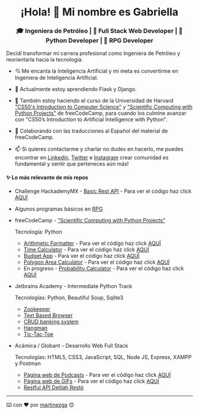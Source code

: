 <h1 align="center"> ¡Hola! 👋 Mi nombre es Gabriella </h1>

<h3 align="center"> 🎓 Ingeniera de Petróleo | 🦄 Full Stack Web Developer | 🐍 Python Developer | 👾 RPG Developer </h3>

Decidí transformar mi carrera profesional como Ingeniera de Petróleo y reorientarla hacia la tecnología. 

- 💘 Me encanta la Inteligencia Artificial y mi meta es convertirme en Ingeniera de Inteligencia Artificial.

- 🌱 Actualmente estoy aprendiendo Flask y Django.

- 🔭 También estoy haciendo el curso de la Universidad de Harvard ["CS50's Introduction to Computer Science"](https://cs50.harvard.edu) y ["Scientific Computing with Python Projects"](https://www.freecodecamp.org/learn/scientific-computing-with-python/scientific-computing-with-python-projects/) de freeCodeCamp, para cuando los culmine avanzar con "CS50’s Introduction to Artificial Intelligence with Python".

- 📖 Colaborando con las traducciones al Español del material de freeCodeCamp.

- 📫 Si quieres contactarme y charlar no dudes en hacerlo, me puedes encontrar en [Linkedin](https://www.linkedin.com/in/gabriella-martinez-viloria), [Twitter](https://twitter.com/martinezgapro) e [Instagram](https://www.instagram.com/martinezgapro) crear comunidad es fundamental y sentir que perteneces aún más!

#### ✨ Lo más relevante de mis repos

- Challenge HackademyMX - [Basic Rest API](https://martinezga.github.io/challenge-basic-rest-api/) - Para ver el código haz click [AQUÍ](https://github.com/martinezga/challenge-basic-rest-api)

- Algunos programas básicos en [RPG](https://github.com/martinezga/ibm-rpg-programs)

- freeCodeCamp - ["Scientific Computing with Python Projects"](https://www.freecodecamp.org/learn/scientific-computing-with-python/scientific-computing-with-python-projects/)

  Tecnología: Python
  - [Arithmetic Formatter](https://repl.it/@martinezga/freecodecamp-arithmetic-formatter) - Para ver el código haz click [AQUÍ](https://github.com/martinezga/freecodecamp-arithmetic-formatter)
  - [Time Calculator](https://repl.it/@martinezga/freecodecamp-time-calculator) - Para ver el código haz click [AQUÍ](https://github.com/martinezga/freecodecamp-time-calculator)
  - [Budget App](https://repl.it/@martinezga/freecodecamp-budget-app) - Para ver el código haz click [AQUÍ](https://github.com/martinezga/freecodecamp-budget-app)
  - [Polygon Area Calculator](https://replit.com/@martinezga/freecodecamp-polygon-area-calculator) - Para ver el código haz click [AQUÍ](https://github.com/martinezga/freecodecamp-polygon-area-calculator)
  - En progreso - [Probability Calculator](https://replit.com/@martinezga/freecodecamp-probability-calculator) - Para ver el código haz click [AQUÍ](https://github.com/martinezga/freecodecamp-probability-calculator)

- Jetbrains Academy - Intermediate Python Track

    Tecnologías: Python, Beautiful Soup, Sqlite3
  - [Zookeeper](https://github.com/martinezga/jetbrains-academy-zookeeper)
  - [Text Based Browser](https://github.com/martinezga/jetbrains-academy-Text-Based-Browser)
  - [CRUD banking system](https://github.com/martinezga/jetbrains-academy-simple-banking-system)
  - [Hangman](https://github.com/martinezga/jetbrains-academy-hangman)
  - [Tic-Tac-Toe](https://github.com/martinezga/jetbrains-academy-tictactoe)

- Acámica / Globant - Desarrollo Web Full Stack

    Tecnologías: HTML5, CSS3, JavaScript, SQL, Node JS, Express, XAMPP y Postman
  - [Página web de Podcasts](https://martinezga.github.io/podcast/) - Para ver el código haz click [AQUÍ](https://github.com/martinezga/podcast)
  - [Página web de GIFs](https://martinezga.github.io/gifos-web/) - Para ver el código haz click [AQUÍ](https://github.com/martinezga/gifos-web)
  - [Restful API Delilah Restó](https://github.com/martinezga/my-First-API)

---

⌨️ con ❤️ por [martinezga](https://github.com/martinezga) 😊

<!--
**martinezga/martinezga** is a ✨ _special_ ✨ repository because its `README.md` (this file) appears on your GitHub profile.

Here are some ideas to get you started:

- 🔭 I’m currently working on ...
- 🌱 I’m currently learning ...
- 👯 I’m looking to collaborate on ...
- 🤔 I’m looking for help with ...
- 💬 Ask me about ...
- 📫 How to reach me: ...
- 😄 Pronouns: ...
- ⚡ Fun fact: ...
-->
